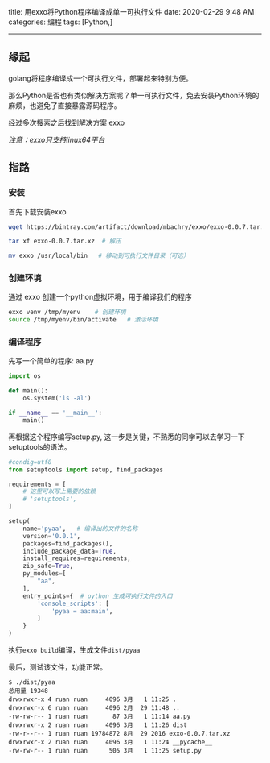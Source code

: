 title: 用exxo将Python程序编译成单一可执行文件
date: 2020-02-29 9:48 AM
categories: 编程
tags: [Python,] 

----

## 缘起
golang将程序编译成一个可执行文件，部署起来特别方便。

那么Python是否也有类似解决方案呢？单一可执行文件，免去安装Python环境的麻烦，也避免了直接暴露源码程序。

经过多次搜索之后找到解决方案 [exxo](https://github.com/mbachry/exxo)

*注意：exxo只支持linux64平台*

<!--more-->

## 指路

### 安装
首先下载安装exxo
```bash
wget https://bintray.com/artifact/download/mbachry/exxo/exxo-0.0.7.tar.xz  # 下载 

tar xf exxo-0.0.7.tar.xz  # 解压

mv exxo /usr/local/bin   # 移动到可执行文件目录（可选）
```

### 创建环境
通过 exxo 创建一个python虚拟环境，用于编译我们的程序

```bash
exxo venv /tmp/myenv    # 创建环境
source /tmp/myenv/bin/activate   # 激活环境
```

### 编译程序
先写一个简单的程序: aa.py
```Python
import os

def main():
    os.system('ls -al')

if __name__ == '__main__':
    main()
```

再根据这个程序编写setup.py, 这一步是关键，不熟悉的同学可以去学习一下setuptools的语法。

```Python
#condig=utf8
from setuptools import setup, find_packages

requirements = [
    # 这里可以写上需要的依赖
    # 'setuptools',
]

setup(
    name='pyaa',   # 编译出的文件的名称
    version='0.0.1',
    packages=find_packages(),
    include_package_data=True,
    install_requires=requirements,
    zip_safe=True,
    py_modules=[
        "aa",
    ],
    entry_points={  # python 生成可执行文件的入口
        'console_scripts': [
            'pyaa = aa:main',
        ]
    }
)
```

执行`exxo build`编译，生成文件`dist/pyaa`

最后，测试该文件，功能正常。
```
$ ./dist/pyaa
总用量 19348
drwxrwxr-x 4 ruan ruan     4096 3月   1 11:25 .
drwxrwxr-x 6 ruan ruan     4096 2月  29 11:48 ..
-rw-rw-r-- 1 ruan ruan       87 3月   1 11:14 aa.py
drwxrwxr-x 2 ruan ruan     4096 3月   1 11:26 dist
-rw-r--r-- 1 ruan ruan 19784872 8月  29 2016 exxo-0.0.7.tar.xz
drwxrwxr-x 2 ruan ruan     4096 3月   1 11:24 __pycache__
-rw-rw-r-- 1 ruan ruan      505 3月   1 11:25 setup.py
```

